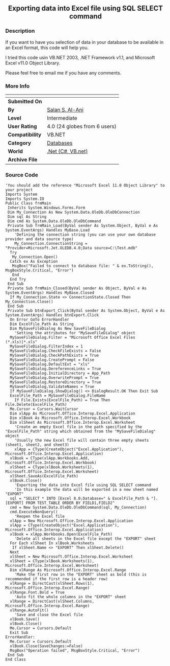 ﻿<div align="center">

## Exporting data into Excel file using SQL SELECT command


</div>

### Description

If you want to have you selection of data in your database to be available in an Excel format, this code will help you.

I tried this code usin VB.NET 2003, .NET Framework v1.1, and Microsoft Excel v11.0 Object Library.

Please feel free to email me if you have any comments.
 
### More Info
 


<span>             |<span>
---                |---
**Submitted On**   |
**By**             |[Salan S\. Al\-Ani](https://github.com/Planet-Source-Code/PSCIndex/blob/master/ByAuthor/salan-s-al-ani.md)
**Level**          |Intermediate
**User Rating**    |4.0 (24 globes from 6 users)
**Compatibility**  |VB\.NET
**Category**       |[Databases](https://github.com/Planet-Source-Code/PSCIndex/blob/master/ByCategory/databases__10-5.md)
**World**          |[\.Net \(C\#, VB\.net\)](https://github.com/Planet-Source-Code/PSCIndex/blob/master/ByWorld/net-c-vb-net.md)
**Archive File**   |[](https://github.com/Planet-Source-Code/salan-s-al-ani-exporting-data-into-excel-file-using-sql-select-command__10-4214/archive/master.zip)





### Source Code

```
'You should add the reference "Microsoft Excel 11.0 Object Library" to your project
Imports System
Imports System.IO
Public Class frmMain
 Inherits System.Windows.Forms.Form
 Dim My_Connection As New System.Data.OleDb.OleDbConnection
 Dim sql As String
 Dim cmd As System.Data.OleDb.OleDbCommand
 Private Sub frmMain_Load(ByVal sender As System.Object, ByVal e As System.EventArgs) Handles MyBase.Load
	'Defining the connection string (you can use your own database provider and data source type)
	My_Connection.ConnectionString = "Provider=Microsoft.Jet.OLEDB.4.0;Data source=C:\Test.mdb"
  Try
   My_Connection.Open()
  Catch ex As Exception
   MsgBox("Failed to connect to database file: " & ex.ToString(), MsgBoxStyle.Critical, "Error")
   End
  End Try
 End Sub
 Private Sub frmMain_Closed(ByVal sender As Object, ByVal e As System.EventArgs) Handles MyBase.Closed
  If My_Connection.State <> ConnectionState.Closed Then My_Connection.Close()
 End Sub
 Private Sub btnExport_Click(ByVal sender As System.Object, ByVal e As System.EventArgs) Handles btnExport.Click
  On Error GoTo ErrorHandler
  Dim ExcelFile_Path As String
  Dim MySaveFileDialog As New SaveFileDialog
	'Setting the attributes for "MySaveFileDialog" object
  MySaveFileDialog.Filter = "Microsoft Office Excel Files (*.xls)|*.xls"
  MySaveFileDialog.FilterIndex = 1
  MySaveFileDialog.CheckFileExists = False
  MySaveFileDialog.CheckPathExists = True
  MySaveFileDialog.CreatePrompt = False
  MySaveFileDialog.DefaultExt = "xls"
  MySaveFileDialog.DereferenceLinks = True
  MySaveFileDialog.InitialDirectory = App_Path
  MySaveFileDialog.OverwritePrompt = True
  MySaveFileDialog.RestoreDirectory = True
  MySaveFileDialog.ValidateNames = True
  If MySaveFileDialog.ShowDialog() <> DialogResult.OK Then Exit Sub
  ExcelFile_Path = MySaveFileDialog.FileName
	If File.Exists(ExcelFile_Path) = True Then File.Delete(ExcelFile_Path)
  Me.Cursor = Cursors.WaitCursor
  Dim xlApp As Microsoft.Office.Interop.Excel.Application
  Dim xlBook As Microsoft.Office.Interop.Excel.Workbook
  Dim xlSheet As Microsoft.Office.Interop.Excel.Worksheet
	'Create an empty Excel file in the path specified by the "ExcelFile_Path" string which obtained from the "MySaveFileDialog" object
	'Usually the new Excel file will contain three empty sheets (sheet1, sheet2, and sheet3)
	xlApp = CType(CreateObject("Excel.Application"), Microsoft.Office.Interop.Excel.Application)
  xlBook = CType(xlApp.Workbooks.Add, Microsoft.Office.Interop.Excel.Workbook)
  xlSheet = CType(xlBook.Worksheets(1), Microsoft.Office.Interop.Excel.Worksheet)
  xlSheet.SaveAs(ExcelFile_Path)
  xlBook.Close()
	'Exporting the data into Excel file using SQL SELECT command
	'In this example the data will be exported in a new sheet named "EXPORT"
  sql = "SELECT * INTO [Excel 8.0;Database=" & ExcelFile_Path & "].[EXPORT] FROM TEST_TABLE ORDER BY FIELD1,FIELD2"
  cmd = New System.Data.OleDb.OleDbCommand(sql, My_Connection)
  cmd.ExecuteNonQuery()
	'Reopen the Excel file
  xlApp = New Microsoft.Office.Interop.Excel.Application
  xlApp = CType(CreateObject("Excel.Application"), Microsoft.Office.Interop.Excel.Application)
  xlBook = xlApp.Workbooks.Open(ExcelFile_Path)
	'Delete all sheets in the Excel file except the "EXPORT" sheet
  For Each xlSheet In xlBook.Worksheets
   If xlSheet.Name <> "EXPORT" Then xlSheet.Delete()
  Next
  xlSheet = New Microsoft.Office.Interop.Excel.Worksheet
  xlSheet = CType(xlBook.Worksheets(1), Microsoft.Office.Interop.Excel.Worksheet)
  Dim xlRange As Microsoft.Office.Interop.Excel.Range
	'Make the first row in the "EXPORT" sheet as bold (this is recommended if the first row is a header row)
  xlRange = DirectCast(xlSheet.Rows(1), Microsoft.Office.Interop.Excel.Range)
  xlRange.Font.Bold = True
	'Auto fit the whole columns in the "EXPORT" sheet
  xlRange = DirectCast(xlSheet.Columns, Microsoft.Office.Interop.Excel.Range)
  xlRange.AutoFit()
	'Save and close the Excel file
  xlBook.Save()
  xlBook.Close()
  Me.Cursor = Cursors.Default
  Exit Sub
ErrorHandler:
  Me.Cursor = Cursors.Default
  xlBook.Close(SaveChanges:=False)
  MsgBox("Operation failed", MsgBoxStyle.Critical, "Error")
 End Sub
End Class
```

